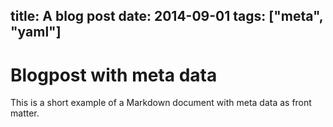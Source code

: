 title: A blog post
date: 2014-09-01
tags: ["meta", "yaml"]
---
# Blogpost with meta data

This is a short example of a Markdown document with meta data as front matter.

